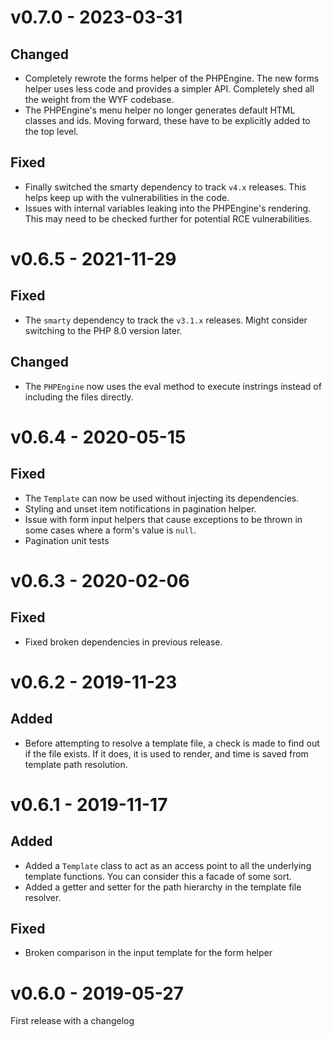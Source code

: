 v0.7.0 - 2023-03-31
===================
Changed
-------
- Completely rewrote the forms helper of the PHPEngine. The new forms helper uses less code and provides a simpler API. Completely shed all the weight from the WYF codebase.
- The PHPEngine's menu helper no longer generates default HTML classes and ids. Moving forward, these have to be explicitly added to the top level. 

Fixed
-----
- Finally switched the smarty dependency to track `v4.x` releases. This helps keep up with the vulnerabilities in the code.
- Issues with internal variables leaking into the PHPEngine's rendering. This may need to be checked further for potential RCE vulnerabilities.

v0.6.5 - 2021-11-29
===================
Fixed
-----
- The `smarty` dependency to track the `v3.1.x` releases. Might consider switching to the PHP 8.0 version later.

Changed
-------
- The `PHPEngine` now uses the eval method to execute instrings instead of including the files directly.


v0.6.4 - 2020-05-15
===================
Fixed
-----
 - The `Template` can now be used without injecting its dependencies.
 - Styling and unset item notifications in pagination helper.
 - Issue with form input helpers that cause exceptions to be thrown in some cases where a form's value is `null`.
 - Pagination unit tests

v0.6.3 - 2020-02-06
===================
Fixed
-----
 - Fixed broken dependencies in previous release.

v0.6.2 - 2019-11-23
===================
Added
-----
 - Before attempting to resolve a template file, a check is made to find out if the file exists. If it does, it is used to render, and time is saved from template path resolution.

v0.6.1 - 2019-11-17
===================
Added
-----
 - Added a `Template` class to act as an access point to all the underlying template functions. You can consider this a facade of some sort.
 - Added a getter and setter for the path hierarchy in the template file resolver.

Fixed
-----
 - Broken comparison in the input template for the form helper 

v0.6.0 - 2019-05-27
===================
First release with a changelog
